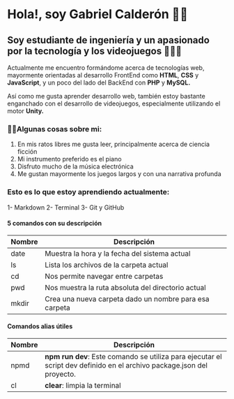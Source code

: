 # Hola!, soy Gabriel Calderón 👋🏻
 
## Soy estudiante de ingeniería y un apasionado por la tecnología y los videojuegos 👨🏻‍💻

Actualmente me encuentro formándome acerca de tecnologías web, mayormente orientadas al desarrollo FrontEnd como **HTML**, **CSS** y **JavaScript**, y un poco del lado del BackEnd con **PHP** y **MySQL.** 

Así como me gusta aprender desarrollo web, también estoy bastante enganchado con el desarrollo de videojuegos, especialmente utilizando el motor **Unity.**
### 🙋‍♂️Algunas cosas sobre mi:
1. En mis ratos libres me gusta leer, principalmente acerca de ciencia ficción
2. Mi instrumento preferido es el piano
3. Disfruto mucho de la música electrónica 
4. Me gustan mayormente los juegos largos y con una narrativa profunda

### Esto es lo que estoy aprendiendo actualmente: 
1- Markdown
2- Terminal
3- Git y GitHub

#### 5 comandos con su descripción

| Nombre | Descripción |
|--------|-------------|
| date   | Muestra la hora y la fecha del sistema actual |
| ls    | Lista los archivos de la carpeta actual |
| cd | Nos permite navegar entre carpetas|
| pwd | Nos muestra la ruta absoluta del directorio actual |
| mkdir | Crea una nueva carpeta dado un nombre para esa carpeta |

#### Comandos alias útiles

|Nombre | Descripción|
|-------|------------|
|npmd| **npm run dev**: Este comando se utiliza para ejecutar el script dev definido en el archivo package.json del proyecto.|
| cl | **clear**: limpia la terminal |
